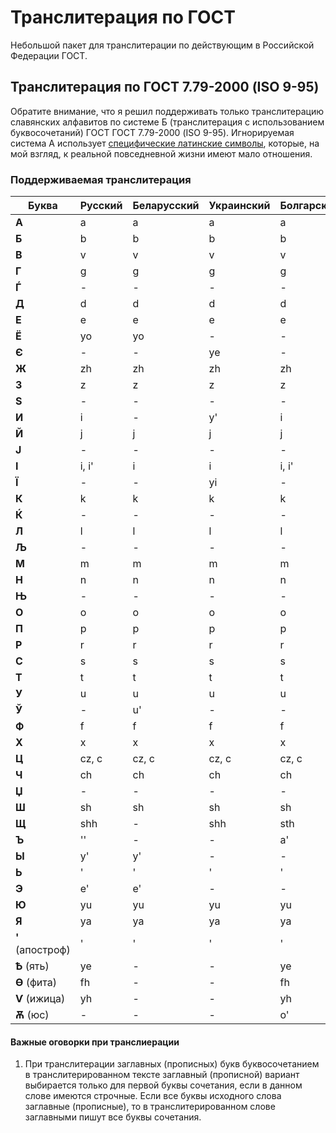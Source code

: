 # Транслитерация по ГОСТ

Небольшой пакет для транслитерации по действующим в Российской Федерации ГОСТ.

## Транслитерация по ГОСТ 7.79-2000 (ISO 9-95)

Обратите внимание, что я решил поддерживать только транслитерацию славянских алфавитов по системе Б (транслитерация с использованием буквосочетаний) ГОСТ ГОСТ 7.79-2000 (ISO 9-95). Игнорируемая система А использует [специфические латинские символы](./img/iso-9-95-system-a.png), которые, на мой взгляд, к реальной повседневной жизни имеют мало отношения.

### Поддерживаемая транслитерация

Буква | Русский | Беларусский | Украинский | Болгарский | Македонский
--- | --- | --- | --- | --- | ---
**А** | a | a | a | a | a
**Б** | b | b | b | b | b
**В** | v | v | v | v | v
**Г** | g | g | g | g | g
**Ѓ** | - | - | - | - | g'
**Д** | d | d | d | d | d
**Е** | e | e | e | e | e
**Ё** | yo | yo | - | - | -
**Є** | - | - | ye | - | -
**Ж** | zh | zh | zh | zh | zh
**З** | z | z | z | z | z
**Ѕ** | - | - | - | - | z'
**И** | i | - | y' | i | i
**Й** | j | j | j | j | j
**Ј** | - | - | - | - | j
**I** | i, i' | i | i | i, i' | -
**Ї** | - | - | yi | - | -
**К** | k | k | k | k | k
**Ќ** | - | - | - | - | k'
**Л** | l | l | l | l | l
**Љ** | - | - | - | - | l'
**М** | m | m | m | m | m
**Н** | n | n | n | n | n
**Њ** | - | - | - | - | n'
**О** | o | o | o | o | o
**П** | p | p | p | p | p
**Р** | r | r | r | r | r
**С** | s | s | s | s | s
**Т** | t | t | t | t | t
**У** | u | u | u | u | u
**Ў** | - | u' | - | - | -
**Ф** | f | f | f | f | f
**Х** | x | x | x | x | x
**Ц** | cz, c | cz, c | cz, c | cz, c | cz, c
**Ч** | ch | ch | ch | ch | ch
**Џ** | - | - | - | - | dh
**Ш** | sh | sh | sh | sh | sh
**Щ** | shh | - | shh | sth | -
**Ъ** | '' | - | - | a' | -
**Ы** | y' | y' | - | - | -
**Ь** | ' | ' | ' | ' | -
**Э** | e' | e' | - | - | -
**Ю** | yu | yu | yu | yu | -
**Я** | ya | ya | ya | ya | -
**'** (апостроф) | ' | ' | ' | ' | '
**Ѣ** (ять) | ye | - | - | ye | -
**Ѳ** (фита) | fh | - | - | fh | -
**Ѵ** (ижица) | yh | - | - | yh | -
**Ѫ** (юс) | - | - | - | o' | -

#### Важные оговорки при транслиерации

1. При транслитерации заглавных (прописных) букв буквосочетанием в транслитерированном тексте заглавный (прописной) вариант выбирается только для первой буквы сочетания, если в данном слове имеются строчные. Если все буквы исходного слова заглавные (прописные), то в транслитерированном слове заглавными пишут все буквы сочетания.
